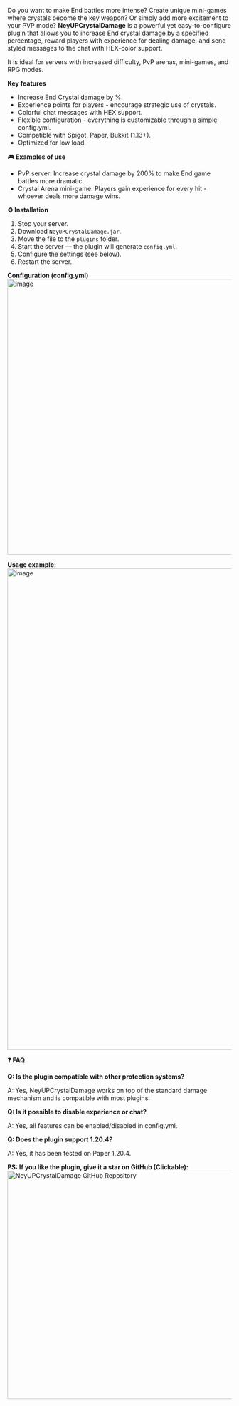 Do you want to make End battles more intense? Create unique mini-games where crystals become the key weapon? Or simply add more excitement to your PVP mode? **NeyUPCrystalDamage** is a powerful yet easy-to-configure plugin that allows you to increase End crystal damage by a specified percentage, reward players with experience for dealing damage, and send styled messages to the chat with HEX-color support.

It is ideal for servers with increased difficulty, PvP arenas, mini-games, and RPG modes.

**Key features​**

- Increase End Crystal damage by %.
- Experience points for players - encourage strategic use of crystals.
- Colorful chat messages with HEX support.
- Flexible configuration - everything is customizable through a simple config.yml.
- Compatible with Spigot, Paper, Bukkit (1.13+).
- Optimized for low load.

**🎮 Examples of use​**

- PvP server: Increase crystal damage by 200% to make End game battles more dramatic.
- Crystal Arena mini-game: Players gain experience for every hit - whoever deals more damage wins.

**⚙️ Installation**
1. Stop your server.
2. Download `NeyUPCrystalDamage.jar`.
3. Move the file to the `plugins` folder.
4. Start the server — the plugin will generate `config.yml`.
5. Configure the settings (see below).
6. Restart the server.

**Configuration (config.yml)​**
<img width="844" height="618" alt="image" src="https://github.com/user-attachments/assets/9db269f5-bd2e-473e-95ab-90346979d890" />

**Usage example:**
<img width="1920" height="1080" alt="image" src="https://github.com/user-attachments/assets/8be00c60-1190-48a9-9a68-7005b968545c" />

**❓ FAQ**

**Q: Is the plugin compatible with other protection systems?**

A: Yes, NeyUPCrystalDamage works on top of the standard damage mechanism and is compatible with most plugins.

**Q: Is it possible to disable experience or chat?**

A: Yes, all features can be enabled/disabled in config.yml.

**Q: Does the plugin support 1.20.4?**

A: Yes, it has been tested on Paper 1.20.4.

**PS: If you like the plugin, give it a star on GitHub (Clickable):**
<a href="https://github.com/KirillGrachev/NeyUPCrystalDamage" target="_blank" rel="noopener noreferrer">
  <img width="768" height="512" alt="NeyUPCrystalDamage GitHub Repository" src="https://github.com/user-attachments/assets/071ca426-f1b4-426d-89b5-c449a31f0c64" />
</a>
